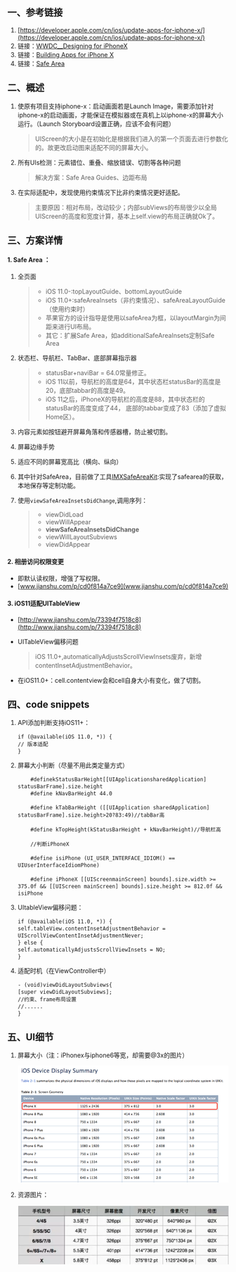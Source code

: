 ## 一、参考链接

1. [https://developer.apple.com/cn/ios/update-apps-for-iphone-x/](https://developer.apple.com/cn/ios/update-apps-for-iphone-x/)
2. 链接：[WWDC__Designing for iPhoneX ](https://developer.apple.com/videos/play/fall2017/801/)
3. 链接：[Building Apps for iPhone X](https://developer.apple.com/videos/play/fall2017/201/)
4. 链接：[Safe Area](https://developer.apple.com/documentation/uikit/uiview/positioning_content_relative_to_the_safe_area)

## 二、概述

1. 使原有项目支持iphone-x：启动画面若是Launch Image，需要添加针对iphone-x的启动画面，才能保证在模拟器或在真机上以iphone-x的屏幕大小运行。（Launch Storyboard设置正确，应该不会有问题）

	> UIScreen的大小是在初始化是根据我们进入的第一个页面去进行参数化的。故更改启动图来适配不同的屏幕大小。
	
2. 所有UIs检测：元素错位、重叠、缩放错误、切割等各种问题

	> 解决方案：Safe Area Guides、边距布局
	
3. 在实际适配中，发现使用约束情况下比非约束情况更好适配。

	> 主要原因：相对布局，改动较少；内部subViews的布局很少以全局UIScreen的高度和宽度计算，基本上self.view的布局正确就Ok了。
	
## 三、方案详情

#### 1. Safe Area ：

1. 全页面

	> * iOS 11.0-:topLayoutGuide、bottomLayoutGuide
	> * iOS 11.0+:safeAreaInsets（非约束情况）、safeAreaLayoutGuide（使用约束时）
	> * 苹果官方的设计指导是使用以safeArea为框，以layoutMargin为间距来进行UI布局。
	> * 其它：扩展Safe Area，如additionalSafeAreaInsets定制Safe Area
	
3. 状态栏、导航栏、TabBar、底部屏幕指示器
	
	> * statusBar+naviBar = 64.0常量修正。
	> * iOS 11以前，导航栏的高度是64，其中状态栏statusBar的高度是20，底部tabbar的高度是49。
	> * iOS 11之后，iPhoneX的导航栏的高度是88，其中状态栏的statusBar的高度变成了44， 底部的tabbar变成了83（添加了虚拟Home区）。
	
3. 内容元素如按钮避开屏幕角落和传感器槽，防止被切割。
5. 屏幕边缘手势
6. 适应不同的屏幕宽高比（横向、纵向）
7. 其中针对SafeArea，目前做了工具[IMXSafeAreaKit](https://github.com/PanZhow/IMXUIsCpt/tree/master/IMXUIsCpt/Utils/IMXSafeAreaKit):实现了safearea的获取，本地保存等定制功能。

8. 使用`viewSafeAreaInsetsDidChange`,调用序列：

	> * viewDidLoad
	> * viewWillAppear
	> * **viewSafeAreaInsetsDidChange**
	> * viewWillLayoutSubviews
	> * viewDidAppear

#### 2. 相册访问权限变更

* 即默认读权限，增强了写权限。
* [www.jianshu.com/p/cd0f814a7ce9](www.jianshu.com/p/cd0f814a7ce9)

#### 3. iOS11适配UITableView

* [http://www.jianshu.com/p/73394f7518c8](http://www.jianshu.com/p/73394f7518c8)
* UITableView偏移问题

	> iOS 11.0+,automaticallyAdjustsScrollViewInsets废弃，新增contentInsetAdjustmentBehavior。
	
* 在iOS11.0+：cell.contentview会和cell自身大小有变化，做了切割。



## 四、code snippets

1. API添加判断支持iOS11+：

	```
	if (@available(iOS 11.0, *)) {
	// 版本适配
	}
	```
	
2. 屏幕大小判断（尽量不用此类定量方式）
	
	```
		#definekStatusBarHeight[[UIApplicationsharedApplication] statusBarFrame].size.height
		#define kNavBarHeight 44.0

		#define kTabBarHeight ([[UIApplication sharedApplication] statusBarFrame].size.height>20?83:49)//tabBar高

		#define kTopHeight(kStatusBarHeight + kNavBarHeight)//导航栏高

		//判断iPhoneX

		#define isiPhone (UI_USER_INTERFACE_IDIOM() == UIUserInterfaceIdiomPhone)

		#define iPhoneX [[UIScreenmainScreen] bounds].size.width >= 375.0f && [[UIScreen mainScreen] bounds].size.height >= 812.0f && isiPhone
	```
	
3. UItableView偏移问题：

	```
	if (@available(iOS 11.0, *)) {
	self.tableView.contentInsetAdjustmentBehavior = 	UIScrollViewContentInsetAdjustmentNever;
	} else {
	self.automaticallyAdjustsScrollViewInsets = NO;
	}
	```
	
4. 适配时机（在ViewController中）

	```
	- (void)viewDidLayoutSubviews{
    [super viewDidLayoutSubviews];
    //约束、frame布局设置
    //......
    }
	```
	
## 五、UI细节

1. 屏幕大小（注：iPhonex与iphone6等宽，却需要@3x的图片）

	![img](imgs/img00.png)
	
2. 资源图片：

	![img](imgs/img04.png)
	